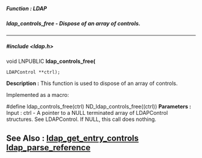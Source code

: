 ##### Function : LDAP
##### ldap_controls_free - Dispose of an array of controls.
---
##### #include <ldap.h>
void LNPUBLIC **ldap_controls_free(**

	LDAPControl **ctrl);
**Description :**
This function is used to dispose of an array of controls.

Implemented as a macro:

#define ldap_controls_free(ctrl) ND_ldap_controls_free((ctrl))
**Parameters :**
Input :
ctrl  -  A pointer to a NULL terminated array of LDAPControl structures.  See LDAPControl.    If NULL, this call does nothing.


**See Also :**
[ldap_get_entry_controls](D:/md_files/ldap_get_entry_controls.md)
[ldap_parse_reference](D:/md_files/ldap_parse_reference.md)
---
